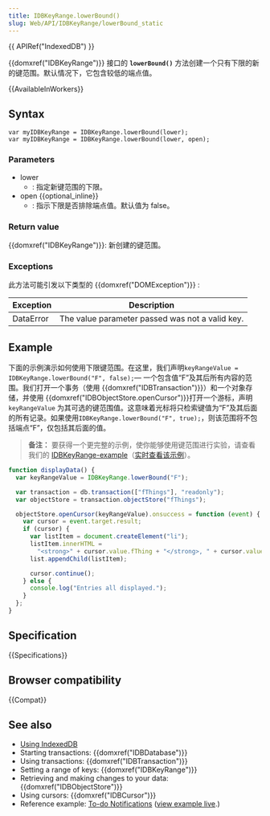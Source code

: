 ```yaml
---
title: IDBKeyRange.lowerBound()
slug: Web/API/IDBKeyRange/lowerBound_static
---
```


{{ APIRef("IndexedDB") }}

{{domxref("IDBKeyRange")}} 接口的 **`lowerBound()`** 方法创建一个只有下限的新的键范围。默认情况下，它包含较低的端点值。

{{AvailableInWorkers}}

## Syntax

```
var myIDBKeyRange = IDBKeyRange.lowerBound(lower);
var myIDBKeyRange = IDBKeyRange.lowerBound(lower, open);
```

### Parameters

- lower
  - : 指定新键范围的下限。
- open {{optional_inline}}
  - : 指示下限是否排除端点值。默认值为 false。

### Return value

{{domxref("IDBKeyRange")}}: 新创建的键范围。

### Exceptions

此方法可能引发以下类型的 {{domxref("DOMException")}} :

| Exception | Description                                     |
| --------- | ----------------------------------------------- |
| DataError | The value parameter passed was not a valid key. |

## Example

下面的示例演示如何使用下限键范围。在这里，我们声明`keyRangeValue = IDBKeyRange.lowerBound("F", false);`— 一个包含值“F”及其后所有内容的范围。我们打开一个事务（使用 {{domxref("IDBTransaction")}}）和一个对象存储，并使用 {{domxref("IDBObjectStore.openCursor")}}打开一个游标，声明`keyRangeValue` 为其可选的键范围值。这意味着光标将只检索键值为“F”及其后面的所有记录。如果使用`IDBKeyRange.lowerBound("F", true);`，则该范围将不包括端点“F”，仅包括其后面的值。

> **备注：** 要获得一个更完整的示例，使你能够使用键范围进行实验，请查看我们的 [IDBKeyRange-example](https://github.com/mdn/dom-examples/tree/main/indexeddb-examples/idbkeyrange)（[实时查看该示例](https://mdn.github.io/dom-examples/indexeddb-examples/idbkeyrange/)）。

```js
function displayData() {
  var keyRangeValue = IDBKeyRange.lowerBound("F");

  var transaction = db.transaction(["fThings"], "readonly");
  var objectStore = transaction.objectStore("fThings");

  objectStore.openCursor(keyRangeValue).onsuccess = function (event) {
    var cursor = event.target.result;
    if (cursor) {
      var listItem = document.createElement("li");
      listItem.innerHTML =
        "<strong>" + cursor.value.fThing + "</strong>, " + cursor.value.fRating;
      list.appendChild(listItem);

      cursor.continue();
    } else {
      console.log("Entries all displayed.");
    }
  };
}
```

## Specification

{{Specifications}}

## Browser compatibility

{{Compat}}

## See also

- [Using IndexedDB](/zh-CN/docs/Web/API/IndexedDB_API/Using_IndexedDB)
- Starting transactions: {{domxref("IDBDatabase")}}
- Using transactions: {{domxref("IDBTransaction")}}
- Setting a range of keys: {{domxref("IDBKeyRange")}}
- Retrieving and making changes to your data: {{domxref("IDBObjectStore")}}
- Using cursors: {{domxref("IDBCursor")}}
- Reference example: [To-do Notifications](https://github.com/mdn/dom-examples/tree/main/to-do-notifications) ([view example live](https://mdn.github.io/dom-examples/to-do-notifications/).)
